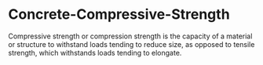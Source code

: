 # Concrete-Compressive-Strength
Compressive strength or compression strength is the capacity of a material or structure to withstand loads tending to reduce size, as opposed to tensile strength, which withstands loads tending to elongate.

